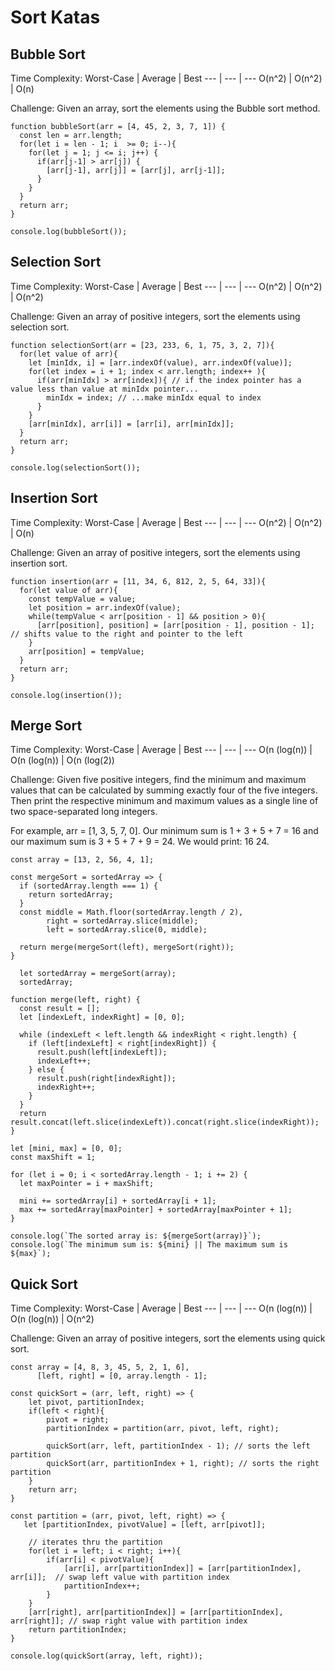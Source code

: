# Sort Katas
## Bubble Sort
Time Complexity:
Worst-Case | Average | Best
--- | --- | ---
O(n^2) | O(n^2) | O(n)

Challenge:
Given an array, sort the elements using the Bubble sort method.

```
function bubbleSort(arr = [4, 45, 2, 3, 7, 1]) {
  const len = arr.length;
  for(let i = len - 1; i  >= 0; i--){
    for(let j = 1; j <= i; j++) {        
      if(arr[j-1] > arr[j]) {
        [arr[j-1], arr[j]] = [arr[j], arr[j-1]];
      }
    }
  }
  return arr;
}

console.log(bubbleSort());
```

## Selection Sort
Time Complexity:
Worst-Case | Average | Best
--- | --- | ---
O(n^2) | O(n^2) | O(n^2)

Challenge:
Given an array of positive integers, sort the elements using selection sort.
```
function selectionSort(arr = [23, 233, 6, 1, 75, 3, 2, 7]){
  for(let value of arr){    
    let [minIdx, i] = [arr.indexOf(value), arr.indexOf(value)];    
    for(let index = i + 1; index < arr.length; index++ ){
      if(arr[minIdx] > arr[index]){ // if the index pointer has a value less than value at minIdx pointer...
        minIdx = index; // ...make minIdx equal to index
      }
    }
    [arr[minIdx], arr[i]] = [arr[i], arr[minIdx]];    
  }  
  return arr;
}

console.log(selectionSort());
```

## Insertion Sort
Time Complexity:
Worst-Case | Average | Best
--- | --- | ---
O(n^2) | O(n^2) | O(n)

Challenge:
Given an array of positive integers, sort the elements using insertion sort.
```
function insertion(arr = [11, 34, 6, 812, 2, 5, 64, 33]){
  for(let value of arr){
    const tempValue = value;
    let position = arr.indexOf(value);
    while(tempValue < arr[position - 1] && position > 0){
      [arr[position], position] = [arr[position - 1], position - 1]; // shifts value to the right and pointer to the left
    }
    arr[position] = tempValue; 
  }
  return arr;
}

console.log(insertion());
```
## Merge Sort
Time Complexity:
Worst-Case | Average | Best
--- | --- | ---
O(n (log(n)) | O(n (log(n)) | O(n (log(2))

Challenge:
Given five positive integers, find the minimum and maximum values that can be calculated by summing exactly four of the five integers. Then print the respective minimum and maximum values as a single line of two space-separated long integers.

For example, arr = [1, 3, 5, 7, 0]. Our minimum sum is 1 + 3 + 5 + 7 = 16 and our maximum sum is 3 + 5 + 7 + 9 = 24. We would print: 16 24.
```
const array = [13, 2, 56, 4, 1];

const mergeSort = sortedArray => {
  if (sortedArray.length === 1) {
    return sortedArray;
  }
  const middle = Math.floor(sortedArray.length / 2),
        right = sortedArray.slice(middle); 
        left = sortedArray.slice(0, middle);
  
  return merge(mergeSort(left), mergeSort(right));
}

  let sortedArray = mergeSort(array);
  sortedArray;

function merge(left, right) {
  const result = [];
  let [indexLeft, indexRight] = [0, 0];

  while (indexLeft < left.length && indexRight < right.length) {
    if (left[indexLeft] < right[indexRight]) {
      result.push(left[indexLeft]);
      indexLeft++;
    } else {
      result.push(right[indexRight]);
      indexRight++;
    }
  }
  return result.concat(left.slice(indexLeft)).concat(right.slice(indexRight));
}

let [mini, max] = [0, 0];
const maxShift = 1;

for (let i = 0; i < sortedArray.length - 1; i += 2) {
  let maxPointer = i + maxShift;

  mini += sortedArray[i] + sortedArray[i + 1];
  max += sortedArray[maxPointer] + sortedArray[maxPointer + 1];
}

console.log(`The sorted array is: ${mergeSort(array)}`);
console.log(`The minimum sum is: ${mini} || The maximum sum is ${max}`);
```

## Quick Sort
Time Complexity:
Worst-Case | Average | Best
--- | --- | ---
O(n (log(n)) | O(n (log(n)) | O(n^2)

Challenge:
Given an array of positive integers, sort the elements using quick sort.
```
const array = [4, 8, 3, 45, 5, 2, 1, 6],
      [left, right] = [0, array.length - 1];
    
const quickSort = (arr, left, right) => {
    let pivot, partitionIndex;
    if(left < right){
        pivot = right;
        partitionIndex = partition(arr, pivot, left, right);

        quickSort(arr, left, partitionIndex - 1); // sorts the left partition
        quickSort(arr, partitionIndex + 1, right); // sorts the right partition
    }
    return arr;
}

const partition = (arr, pivot, left, right) => {
   let [partitionIndex, pivotValue] = [left, arr[pivot]];

    // iterates thru the partition
    for(let i = left; i < right; i++){
        if(arr[i] < pivotValue){
            [arr[i], arr[partitionIndex]] = [arr[partitionIndex], arr[i]];  // swap left value with partition index
            partitionIndex++;
        }
    }
    [arr[right], arr[partitionIndex]] = [arr[partitionIndex], arr[right]]; // swap right value with partition index
    return partitionIndex;
}

console.log(quickSort(array, left, right));
```